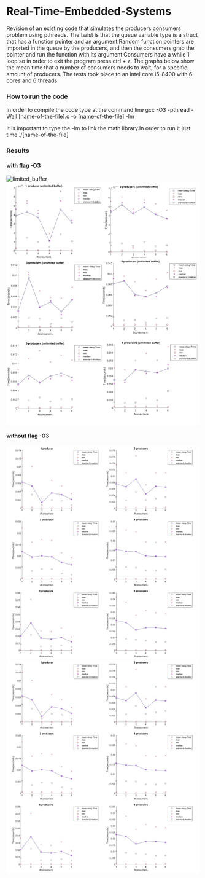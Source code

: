 # Real-Time-Embedded-Systems
Revision of an existing code that simulates the producers consumers problem using pthreads. The twist is that the queue variable type is a struct that has a function pointer and an argument.Random function pointers are imported in the queue by the producers, and then the consumers grab the pointer and run the function with its argument.Consumers have a while 1 loop so in order to exit the program press ctrl + z. The graphs below show the mean time that a number of consumers needs to wait, for a specific amount of producers. The tests took place to an intel core i5-8400 with 6 cores and 6 threads.   

### How to run the code
In order to compile the code type at the command line gcc -O3 -pthread -Wall [name-of-the-file].c -o [name-of-the-file] -lm
   
It is important to type the -lm to link the math library.In order to run it just time ./[name-of-the-file]


### Results
#### with flag -O3
![limited_buffer]()
![unlimited_buffer](https://github.com/doinakis/Real-Time-Embedded-Systems/blob/master/summary_unlimited_opt.jpg)
#### without flag -O3
![limited_buffer](https://github.com/doinakis/Real-Time-Embedded-Systems/blob/master/summary_limited.jpg)
![unlimited_buffer](https://github.com/doinakis/Real-Time-Embedded-Systems/blob/master/summary_limited.jpg)
